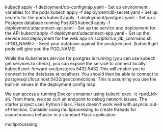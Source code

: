 kubectl apply -f deployment/db-configmap.yaml - Set up environment variables for the pods
kubectl apply -f deployment/db-secret.yaml - Set up secrets for the pods
kubectl apply -f deployment/postgres.yaml - Set up a Postgres database running PostGIS
kubectl apply -f deployment/udaconnect-api.yaml - Set up the service and deployment for the API
kubectl apply -f deployment/udaconnect-app.yaml - Set up the service and deployment for the web app
sh scripts/run_db_command.sh <POD_NAME> - Seed your database against the postgres pod. (kubectl get pods will give you the POD_NAME)


While the Kubernetes service for postgres is running 
(you can use kubectl get services to check), 
you can expose the service to connect locally:
kubectl port-forward svc/postgres 5432:5432
This will enable you to connect to the database at localhost. 
You should then be able to connect to postgresql://localhost:5432/geoconnections. 
This is assuming you use the built-in values in the deployment config map

We can access a running Docker container using kubectl exec -it <pod_id> sh. 
From there, we can curl an endpoint to debug network issues.
The starter project uses Python Flask. 
Flask doesn't work well with asyncio 
out-of-the-box. Consider using multiprocessing
to create threads for asynchronous behavior in a standard Flask application.

multiprocessing
